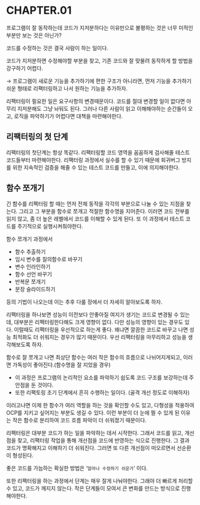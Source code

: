 # CHAPTER.01

프로그램이 잘 동작하는데 코드가 지저분하다는 이유만으로 불평하는 것은 너무 미적인 부분만 보는 것은 아닌가?

코드를 수정하는 것은 결국 사람이 하는 일이다.

코드가 지저분하면 수정해야할 부분을 찾고, 기존 코드와 잘 맞물려 동작하게 할 방법을 강구하기 어렵다.

→ 프로그램이 새로운 기능을 추가하기에 편한 구조가 아니라면, 먼저 기능을 추가하기 쉬운 형태로 리팩터링하고 나서 원하는 기능을 추가하자.

리팩터링이 필요한 일은 요구사항의 변경때문이다. 코드를 절대 변경할 일이 없다면 아무리 지저분해도 그냥 놔둬도 된다. 그러나 다른 사람이 읽고 이해해야하는 순간들이 오고, 로직을 파악하기가 어렵다면 대책을 마련해야한다.

## 리팩터링의 첫 단계

리팩터링의 첫단계는 항상 똑같다. 리팩터링할 코드 영역을 꼼꼼하게 검사해줄 테스트 코드들부터 마련해야한다. 리팩터링 과정에서 실수를 할 수 있기 때문에 회귀버그 방지를 위한 지속적인 검증을 해줄 수 있는 테스트 코드를 만들고, 이에 의지해야한다.

## 함수 쪼개기

긴 함수를 리팩터링 할 때는 먼저 전체 동작을 각각의 부분으로 나눌 수 있는 지점을 찾는다. 그리고 그 부분을 함수로 쪼개고 적절한 함수명을 지어준다. 이러면 코드 전부를 읽지 않고, 좀 더 높은 레벨에서 코드를 이해할 수 있게 된다. 또 이 과정에서 테스트 코드를 주기적으로 실행시켜줘야한다.

함수 쪼개기 과정에서

- 함수 추출하기
- 임시 변수를 질의함수로 바꾸기
- 변수 인라인하기
- 함수 선언 바꾸기
- 반복문 쪼개기
- 문장 슬라이드하기

등의 기법이 나오는데 이는 추후 다룰 장에서 더 자세히 알아보도록 하자.

리팩터링을 하나보면 성능이 이전보다 안좋아질 여지가 생기는 코드로 변경될 수 있는데, 대부분은 리팩터링한다해도 크게 영향이 없다. 다만 성능의 영향이 있는 경우도 있다. 이럴때도 리팩터링을 우선적으로 하는게 좋다. 왜냐면 깔끔한 코드로 바꾸고 나면 성능 최적화도 더 쉬워지는 경우가 많기 때문이다. 우선 리팩터링을 마무리하고 성능을 생각해보도록 하자.

함수로 잘 쪼개고 나면 최상단 함수는 여러 작은 함수의 흐름으로 나뉘어지게되고, 이러면 가독성이 좋아진다.(함수명을 잘 지었을 경우)

- 이 과정은 프로그램의 논리적인 요소를 파악하기 쉽도록 코드 구조를 보강하는데 주안점을 둔 것이다.
- 또한 리팩토링 초기 단계에서 흔히 수행하는 일이다. (골격 개선 정도로 이해하자)

이러고나면 이제 한 함수가 여러 역할을 하는 것을 확인할 수도 있고, 다형성을 적용하여 OCP를 지키고 싶어지는 부분도 생길 수 있다. 이런 부분이 더 눈에 띌 수 있게 된 이유는 작은 함수로 분리하여 코드 흐름 파악이 더 쉬워졌기 때문이다.

리팩터링은 대부분 코드가 하는 일을 파악하는 데서 시작한다. 그래서 코드를 읽고, 개선점을 찾고, 리팩터링 작업을 통해 개선점을 코드에 반영하는 식으로 진행한다. 그 결과 코드가 명확해지고 이해하기 더 쉬워진다. 그러면 또 다른 개선점이 떠오르면서 선순환이 형성된다.

좋은 코드를 가늠하는 확실한 방법은 ‘`얼마나 수정하기 쉬운가`’ 이다.

또한 리팩터링을 하는 과정에서 단계는 매우 잘게 나눠야한다. 그래야 더 빠르게 처리할 수 있고, 코드가 깨지지 않는다. 작은 단계들이 모여서 큰 변화를 만드는 방식으로 진행해야한다.
